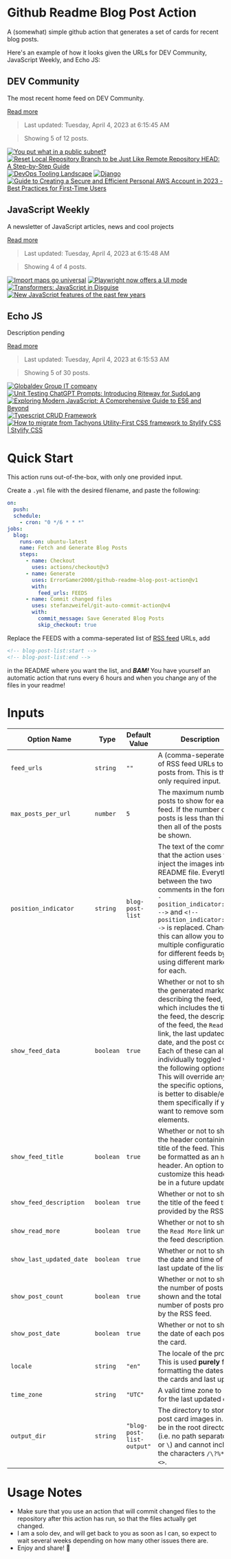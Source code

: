 # Github Readme Blog Post Action

A (somewhat) simple github action that generates a set of cards for recent blog posts.

Here's an example of how it looks given the URLs for DEV Community, JavaScript Weekly, and Echo JS:

<!-- post-list:start -->
## DEV Community

The most recent home feed on DEV Community.

[Read more](https://dev.to)
> Last updated: Tuesday, April 4, 2023 at 6:15:45 AM

> Showing 5 of 12 posts.

[![You put what in a public subnet‽](https://raw.githubusercontent.com/ErrorGamer2000/github-readme-blog-post-action/main/generated_files/DEV_Community/You_put_what_in_a_public_subnet‽.svg)](https://dev.to/aws-builders/you-put-what-in-a-public-subnet-2hm2)
[![Reset Local Repository Branch to be Just Like Remote Repository HEAD: A Step-by-Step Guide](https://raw.githubusercontent.com/ErrorGamer2000/github-readme-blog-post-action/main/generated_files/DEV_Community/Reset_Local_Repository_Branch_to_be_Just_Like_Remote_Repository_HEAD__A_Step-by-Step_Guide.svg)](https://dev.to/bobbyiliev/reset-local-repository-branch-to-be-just-like-remote-repository-head-a-step-by-step-guide-1n2k)
[![DevOps Tooling Landscape](https://raw.githubusercontent.com/ErrorGamer2000/github-readme-blog-post-action/main/generated_files/DEV_Community/DevOps_Tooling_Landscape.svg)](https://dev.to/devland/devops-tooling-landscape-33m8)
[![Django](https://raw.githubusercontent.com/ErrorGamer2000/github-readme-blog-post-action/main/generated_files/DEV_Community/Django.svg)](https://dev.to/viyash/django-156g)
[![Guide to Creating a Secure and Efficient Personal AWS Account in 2023 - Best Practices for First-Time Users](https://raw.githubusercontent.com/ErrorGamer2000/github-readme-blog-post-action/main/generated_files/DEV_Community/Guide_to_Creating_a_Secure_and_Efficient_Personal_AWS_Account_in_2023_-_Best_Practices_for_First-Time_Users.svg)](https://dev.to/aws-builders/guide-to-creating-a-secure-and-efficient-personal-aws-account-in-2023-best-practices-for-first-time-users-4cfn)


## JavaScript Weekly

A newsletter of JavaScript articles, news and cool projects

[Read more](https://javascriptweekly.com/)
> Last updated: Tuesday, April 4, 2023 at 6:15:48 AM

> Showing 4 of 4 posts.

[![Import maps go universal](https://raw.githubusercontent.com/ErrorGamer2000/github-readme-blog-post-action/main/generated_files/JavaScript_Weekly/Import_maps_go_universal.svg)](https://javascriptweekly.com/issues/632)
[![Playwright now offers a UI mode](https://raw.githubusercontent.com/ErrorGamer2000/github-readme-blog-post-action/main/generated_files/JavaScript_Weekly/Playwright_now_offers_a_UI_mode.svg)](https://javascriptweekly.com/issues/631)
[![Transformers: JavaScript in Disguise](https://raw.githubusercontent.com/ErrorGamer2000/github-readme-blog-post-action/main/generated_files/JavaScript_Weekly/Transformers__JavaScript_in_Disguise.svg)](https://javascriptweekly.com/issues/630)
[![New JavaScript features of the past few years](https://raw.githubusercontent.com/ErrorGamer2000/github-readme-blog-post-action/main/generated_files/JavaScript_Weekly/New_JavaScript_features_of_the_past_few_years.svg)](https://javascriptweekly.com/issues/629)


## Echo JS

Description pending

[Read more](
http://www.echojs.com
)
> Last updated: Tuesday, April 4, 2023 at 6:15:53 AM

> Showing 5 of 30 posts.

[![
Globaldev Group IT company
](https://raw.githubusercontent.com/ErrorGamer2000/github-readme-blog-post-action/main/generated_files/_Echo_JS_/_Globaldev_Group_IT_company_.svg)](
https://www.globaldev.tech/
)
[![Unit Testing ChatGPT Prompts: Introducing Riteway for SudoLang](https://raw.githubusercontent.com/ErrorGamer2000/github-readme-blog-post-action/main/generated_files/_Echo_JS_/Unit_Testing_ChatGPT_Prompts__Introducing_Riteway_for_SudoLang.svg)](https://medium.com/javascript-scene/unit-testing-chatgpt-prompts-introducing-riteway-for-sudolang-52761c34abc4)
[![
Exploring Modern JavaScript: A Comprehensive Guide to ES6 and Beyond
](https://raw.githubusercontent.com/ErrorGamer2000/github-readme-blog-post-action/main/generated_files/_Echo_JS_/_Exploring_Modern_JavaScript__A_Comprehensive_Guide_to_ES6_and_Beyond_.svg)](
https://goo.su/Unw5A4w
)
[![
Typescript CRUD Framework
](https://raw.githubusercontent.com/ErrorGamer2000/github-readme-blog-post-action/main/generated_files/_Echo_JS_/_Typescript_CRUD_Framework_.svg)](
https://case.app
)
[![How to migrate from Tachyons Utility-First CSS framework to Stylify CSS | Stylify CSS](https://raw.githubusercontent.com/ErrorGamer2000/github-readme-blog-post-action/main/generated_files/_Echo_JS_/How_to_migrate_from_Tachyons_Utility-First_CSS_framework_to_Stylify_CSS___Stylify_CSS.svg)](https://stylifycss.com/docs/migration/tachyons)


<!-- post-list:end -->

# Quick Start

This action runs out-of-the-box, with only one provided input.

Create a `.yml` file with the desired filename, and paste the following:

```yml
on:
  push:
  schedule:
    - cron: "0 */6 * * *"
jobs:
  blog:
    runs-on: ubuntu-latest
    name: Fetch and Generate Blog Posts
    steps:
      - name: Checkout
        uses: actions/checkout@v3
      - name: Generate
        uses: ErrorGamer2000/github-readme-blog-post-action@v1
        with:
          feed_urls: FEEDS
      - name: Commit changed files
        uses: stefanzweifel/git-auto-commit-action@v4
        with:
          commit_message: Save Generated Blog Posts
          skip_checkout: true
```

Replace the FEEDS with a comma-seperated list of [RSS feed](https://rss.com/blog/how-do-rss-feeds-work/) URLs, add

```md
<!-- blog-post-list:start -->
<!-- blog-post-list:end -->
```

in the README where you want the list, and **_BAM!_** You have yourself an automatic action that runs every 6 hours and when you change any of the files in your readme!

# Inputs

<table>
  <thead>
    <tr>
      <th>Option Name</th>
      <th>Type</th>
      <th>Default Value</th>
      <th>Description</th>
    </tr>
  </thead>
  <tbody>
    <tr>
      <td><code>feed_urls</code></td>
      <td><code>string</code></td>
      <td><code>""</code></td>
      <td>A (comma-seperated) list of RSS feed URLs to load posts from. This is the only required input.</td>
    </tr>
    <tr>
      <td><code>max_posts_per_url</code></td>
      <td><code>number</code></td>
      <td><code>5</code></td>
      <td>The maximum number of posts to show for each feed. If the number of posts is less than this, then all of the posts will be shown.</td>
    </tr>
    <tr>
      <td><code>position_indicator</code></td>
      <td><code>string</code></td>
      <td><code>blog-post-list</code></td>
      <td>The text of the comments that the action uses to inject the images into the README file. Everything between the two comments in the form <code>&lt;!-- position_indicator:start --&gt;</code> and <code>&lt;!-- position_indicator:end --&gt;</code> is replaced. Changing this can allow you to use multiple configurations for different feeds by using different markers for each.</td>
    </tr>
    <tr>
      <td><code>show_feed_data</code></td>
      <td><code>boolean</code></td>
      <td><code>true</code></td>
      <td>Whether or not to show the generated markdown describing the feed, which includes the title of the feed, the description of the feed, the <code>Read More</code> link, the last updated date, and the post count. Each of these can also be individually toggled with the following options. This will override any of the specific options, so it is better to disable/enable them specifically if you want to remove some elements.</td>
    </tr>
    <tr>
      <td><code>show_feed_title</code></td>
      <td><code>boolean</code></td>
      <td><code>true</code></td>
      <td>Whether or not to show the header containing the title of the feed. This will be formatted as an <code>h2</code> header. An option to customize this header will be in a future update.</td>
    </tr>
    <tr>
      <td><code>show_feed_description</code></td>
      <td><code>boolean</code></td>
      <td><code>true</code></td>
      <td>Whether or not to show the title of the feed that is provided by the RSS feed.</td>
    </tr>
    <tr>
      <td><code>show_read_more</code></td>
      <td><code>boolean</code></td>
      <td><code>true</code></td>
      <td>Whether or not to show the <code>Read More</code> link under the feed description.</td>
    </tr>
    <tr>
      <td><code>show_last_updated_date</code></td>
      <td><code>boolean</code></td>
      <td><code>true</code></td>
      <td>Whether or not to show the date and time of the last update of the list.</td>
    </tr>
    <tr>
      <td><code>show_post_count</code></td>
      <td><code>boolean</code></td>
      <td><code>true</code></td>
      <td>Whether or not to show the number of posts shown and the total number of posts provided by the RSS feed.</td>
    </tr>
    <tr>
      <td><code>show_post_date</code></td>
      <td><code>boolean</code></td>
      <td><code>true</code></td>
      <td>Whether or not to show the date of each post on the card.</td>
    </tr>
    <tr>
      <td><code>locale</code></td>
      <td><code>string</code></td>
      <td><code>"en"</code></td>
      <td>The locale of the project. This is used <strong>purely</strong> for formatting the dates of the cards and last update.</td>
    </tr>
    <tr>
      <td><code>time_zone</code></td>
      <td><code>string</code></td>
      <td><code>"UTC"</code></td>
      <td>A valid time zone to use for the last updated date.</td>
    </tr>
    <tr>
      <td><code>output_dir</code></td>
      <td><code>string</code></td>
      <td><code>"blog-post-list-output"</code></td>
      <td>The directory to store the post card images in. Must be in the root directory (i.e. no path separators <code>/</code> or <code>\</code>) and cannot include the characters <code>/\?%*:|"&lt;&gt;</code>.</td>
    </tr>
<!--
    <tr>
      <td><code></code></td>
      <td><cde></cde></td>
      <td><code></code></td>
      <td></td>
    </tr>
-->
  </tbody>
</table>

# Usage Notes

- Make sure that you use an action that will commit changed files to the repository after this action has run, so that the files actually get changed.
- I am a solo dev, and will get back to you as soon as I can, so expect to wait several weeks depending on how many other issues there are.
- Enjoy and share! 🤗
